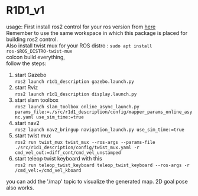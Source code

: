 # R1D1_v1
usage:
First install ros2 control for your ros version from [here](https://control.ros.org/rolling/doc/getting_started/getting_started.html) <br />
Remember to use the same workspace in which this package is placed for building ros2 control. <br />
Also install twist mux for your ROS distro : `sudo apt install ros-$ROS_DISTRO-twist-mux` <br />
colcon build everything, <br />
follow the steps: <br />
1. start Gazebo <br />
   `ros2 launch r1d1_description gazebo.launch.py` <br />
2. start Rviz <br />
   `ros2 launch r1d1_description display.launch.py` <br />
3. start slam toolbox <br />
   `ros2 launch slam_toolbox online_async_launch.py params_file:=./src/r1d1_description/config/mapper_params_online_async.yaml use_sim_time:=true` <br />
4. start nav2 <br />
   `ros2 launch nav2_bringup navigation_launch.py use_sim_time:=true` <br />
5. start twist mux <br />
   `ros2 run twist_mux twist_mux --ros-args --params-file ./src/r1d1_description/config/twist_mux.yaml -r cmd_vel_out:=diff_cont/cmd_vel_unstamped` <br />
6. start teleop twist keyboard with this <br />
   `ros2 run teleop_twist_keyboard teleop_twist_keyboard --ros-args -r /cmd_vel:=/cmd_vel_kboard` <br />

you can add the '/map' topic to visualize the generated map. 2D goal pose also works.
